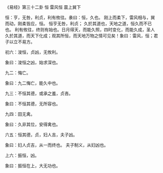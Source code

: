 《易经》第三十二卦 恒 雷风恒 震上巽下

恒：亨，无咎，利贞，利有攸往。彖曰：恒，久也。 刚上而柔下，雷风相与，巽而动，刚柔皆应，恒。 恒亨无咎，利贞； 久於其道也，天地之道，恒久而不已也。 利有攸往，终则有始也。日月得天，而能久照，四时变化，而能久成，圣人久於其道，而天下化成；观其所恒，而天地万物之情可见矣！象曰：雷风，恒；君子以立不易方。

初六：浚恒，贞凶，无攸利。

象曰：浚恒之凶，始求深也。

九二：悔亡。

象曰：九二悔亡，能久中也。

九三：不恒其德，或承之羞，贞吝。

象曰：不恒其德，无所容也。

九四：田无禽。

象曰：久非其位，安得禽也。

六五：恒其德，贞，妇人吉，夫子凶。

象曰：妇人贞吉，从一而终也。 夫子制义，从妇凶也。

上六：振恒，凶。

象曰：振恒在上，大无功也。

